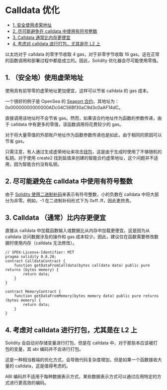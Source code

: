 # Calldata 优化

- [1. 安全使用虚荣地址](#1-安全使用虚荣地址)
- [2. 尽可能避免在 calldata 中使用有符号整数](#2-尽可能避免在-calldata-中使用有符号整数)
- [3. Calldata 通常比内存更便宜](#3-calldata-通常比内存更便宜)
- [4. 考虑对 calldata 进行打包，尤其是在 L2 上](#4-考虑对-calldata-进行打包尤其是在-l2-上)


以太坊对于 calldata 的零字节收取 4 gas，对于非零字节收取 16 gas。这在正常的函数调用和部署过程中都是成立的。因此，Solidity 优化器会尽可能使用零值。

## 1. （安全地）使用虚荣地址

使用具有前导零的虚荣地址更加便宜，这样可以节省 calldata 的 gas 成本。

一个很好的例子是 OpenSea 的 [Seaport 合约](https://etherscan.io/address/0x00000000000000adc04c56bf30ac9d3c0aaf14dc#code)，其地址为：0x00000000000000ADc04C56Bf30aC9d3c0aAF14dC。

直接调用该地址时不会节省 gas。然而，如果该合约地址作为函数的参数传递，由于 calldata 中有更多的零值，该函数调用将花费较少的 gas。

对于将大量零值的外部账户地址作为函数参数传递也是如此，由于相同的原因可以节省 gas。

只需注意，有人通过生成虚荣地址来攻击[钱包](https://www.halborn.com/blog/post/explained-the-profanity-address-generator-hack-september-2022)，这是由于生成时使用了不够随机的私钥。对于使用 create2 找到盐值来创建的智能合约虚荣地址，这个问题并不适用，因为智能合约没有私钥。

## 2. 尽可能避免在 calldata 中使用有符号整数

由于 [Solidity 使用二进制补码](https://www.rareskills.io/post/signed-int-solidity)来表示有符号整数，小的负数在 calldata 中将大部分为非零。例如，-1 在二进制补码形式下为 0xff..ff，因此更昂贵。

## 3. Calldata （通常）比内存更便宜

直接从 calldata 中加载函数输入或数据比从内存中加载更便宜。这是因为从 calldata 访问数据涉及的操作和 gas 成本较少。因此，建议仅在函数需要修改数据时使用内存（calldata 无法修改）。

```
// SPDX-License-Identifier: MIT
pragma solidity 0.8.20;
contract CalldataContract {
    function getDataFromCalldata(bytes calldata data) public pure returns (bytes memory) {
        return data;
    }
}

contract MemoryContract {
    function getDataFromMemory(bytes memory data) public pure returns (bytes memory) {
        return data;
    }
}
```

## 4. 考虑对 calldata 进行打包，尤其是在 L2 上

Solidity 会自动对存储变量进行打包，但是在 calldata 中，对于那些本应该被打包的变量，其 abi 编码并不会进行打包。

这是一种相当极端的优化方式，会导致代码复杂度增加，但是如果一个函数接收大量的 calldata，这是值得考虑的。

ABI 编码并不适用于每种数据表示方式，某些数据表示方式可以通过应用特定的方式进行更高效的编码。

